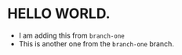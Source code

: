 # HELLO WORLD.

- I am adding this from `branch-one`
- This is another one from the `branch-one` branch.